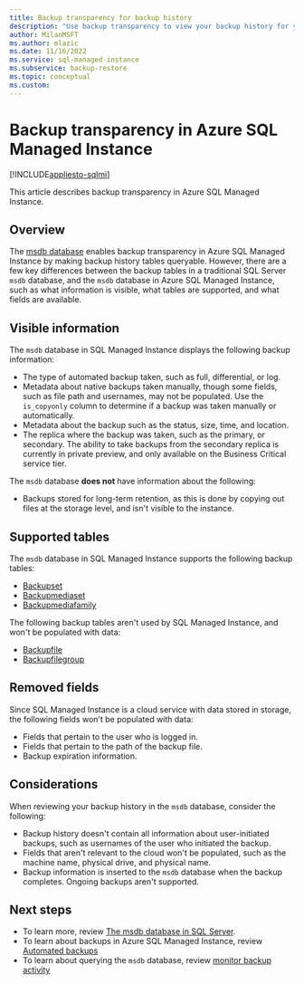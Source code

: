 ```yaml
---
title: Backup transparency for backup history
description: "Use backup transparency to view your backup history for your  Azure SQL Managed Instance. "
author: MilanMSFT
ms.author: mlazic
ms.date: 11/16/2022
ms.service: sql-managed-instance
ms.subservice: backup-restore
ms.topic: conceptual
ms.custom:
---
```

# Backup transparency in Azure SQL Managed Instance
[!INCLUDE[appliesto-sqlmi](../includes/appliesto-sqlmi.md)]

This article describes backup transparency in Azure SQL Managed Instance. 

## Overview 

The [msdb database](/sql/relational-databases/databases/msdb-database) enables backup transparency in Azure SQL Managed Instance by making backup history tables queryable. However, there are a few key differences between the backup tables in a traditional SQL Server `msdb` database, and the `msdb` database in Azure SQL Managed Instance, such as what information is visible, what tables are supported, and what fields are available. 

## Visible information 

The `msdb` database in SQL Managed Instance displays the following backup information: 

- The type of automated backup taken, such as full, differential, or log.
- Metadata about native backups taken manually, though some fields, such as file path and usernames, may not be populated. Use the `is_copyonly` column to determine if a backup was taken manually or automatically. 
- Metadata about the backup such as the status, size, time, and location.
- The replica where the backup was taken, such as the primary, or secondary. The ability to take backups from the secondary replica is currently in private preview, and only available on the Business Critical service tier. 


The `msdb` database **does not** have information about the following: 

- Backups stored for long-term retention, as this is done by copying out files at the storage level, and isn't visible to the instance. 


## Supported tables

The `msdb` database in SQL Managed Instance supports the following backup tables: 

- [Backupset](/sql/relational-databases/system-tables/backupset-transact-sql)
- [Backupmediaset](/sql/relational-databases/system-tables/backupmediaset-transact-sql)
- [Backupmediafamily](/sql/relational-databases/system-tables/backupmediafamily-transact-sql)

The following backup tables aren't used by SQL Managed Instance, and won't be populated with data: 

- [Backupfile](/sql/relational-databases/system-tables/backupfile-transact-sql)
- [Backupfilegroup](/sql/relational-databases/system-tables/backupfilegroup-transact-sql)

## Removed fields 

Since SQL Managed Instance is a cloud service with data stored in storage, the following fields won't be populated with data: 

- Fields that pertain to the user who is logged in. 
- Fields that pertain to the path of the backup file. 
- Backup expiration information. 

## Considerations

When reviewing your backup history in the `msdb` database, consider the following:

- Backup history doesn't contain all information about user-initiated backups, such as usernames of the user who initiated the backup. 
- Fields that aren't relevant to the cloud won't be populated, such as the machine name, physical drive, and physical name. 
- Backup information is inserted to the `msdb` database when the backup completes. Ongoing backups aren't supported. 


## Next steps

- To learn more, review [The msdb database in SQL Server](/sql/relational-databases/databases/msdb-database). 
- To learn about backups in Azure SQL Managed Instance, review [Automated backups](automated-backups-overview.md)
- To learn about querying the `msdb` database, review [monitor backup activity](backup-activity-monitor.md)


